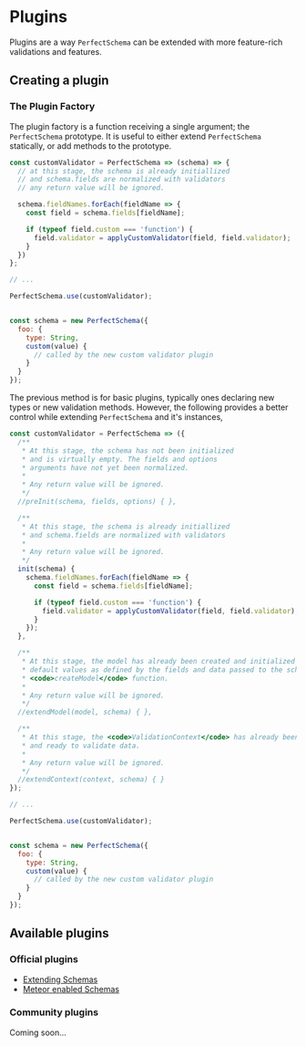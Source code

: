 # Plugins

Plugins are a way <code>PerfectSchema</code> can be extended with more feature-rich validations
and features.

## Creating a plugin

### The Plugin Factory

The plugin factory is a function receiving a single argument; the `PerfectSchema`
prototype. It is useful to either extend `PerfectSchema` statically, or add methods
to the prototype.

```js
const customValidator = PerfectSchema => (schema) => {
  // at this stage, the schema is already initiallized
  // and schema.fields are normalized with validators
  // any return value will be ignored.

  schema.fieldNames.forEach(fieldName => {
    const field = schema.fields[fieldName];

    if (typeof field.custom === 'function') {
      field.validator = applyCustomValidator(field, field.validator);
    }
  })
};

// ...

PerfectSchema.use(customValidator);


const schema = new PerfectSchema({
  foo: {
    type: String,
    custom(value) {
      // called by the new custom validator plugin
    }
  }
});
```

The previous method is for basic plugins, typically ones declaring new types or new
validation methods. However, the following provides a better control while extending
`PerfectSchema` and it's instances,

```js
const customValidator = PerfectSchema => ({
  /**
   * At this stage, the schema has not been initialized
   * and is virtually empty. The fields and options
   * arguments have not yet been normalized.
   *
   * Any return value will be ignored.
   */
  //preInit(schema, fields, options) { },

  /**
   * At this stage, the schema is already initiallized
   * and schema.fields are normalized with validators
   *
   * Any return value will be ignored.
   */
  init(schema) {
    schema.fieldNames.forEach(fieldName => {
      const field = schema.fields[fieldName];

      if (typeof field.custom === 'function') {
        field.validator = applyCustomValidator(field, field.validator);
      }
    });
  },

  /**
   * At this stage, the model has already been created and initialized with the
   * default values as defined by the fields and data passed to the schema's
   * <code>createModel</code> function.
   *
   * Any return value will be ignored.
   */
  //extendModel(model, schema) { },

  /**
   * At this stage, the <code>ValidationContext</code> has already been created,
   * and ready to validate data.
   *
   * Any return value will be ignored.
   */
  //extendContext(context, schema) { }
});

// ...

PerfectSchema.use(customValidator);


const schema = new PerfectSchema({
  foo: {
    type: String,
    custom(value) {
      // called by the new custom validator plugin
    }
  }
});
```


## Available plugins

### Official plugins

* [Extending Schemas](https://perfect-schema.github.io/extends/)
* [Meteor enabled Schemas](https://perfect-schema.github.io/tracker/)


### Community plugins

Coming soon...
